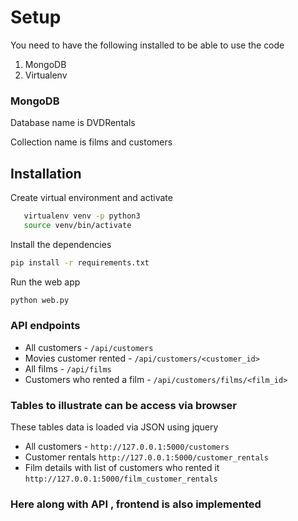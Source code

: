 # Setup

You need to have the following installed to be able to use the code
1. MongoDB
2. Virtualenv


### MongoDB 

Database name is DVDRentals

Collection name is films and customers 

## Installation
Create virtual environment and activate

```bash
   virtualenv venv -p python3
   source venv/bin/activate
```

Install the dependencies
```bash
pip install -r requirements.txt
```

Run the web app
```bash
python web.py
```

### API endpoints

- All customers - ```/api/customers```
- Movies customer rented - ```/api/customers/<customer_id>```
- All films - ```/api/films```
- Customers who rented a film - ```/api/customers/films/<film_id>```

### Tables to illustrate can be access via browser
These tables data is loaded via JSON using jquery

- All customers - ```http://127.0.0.1:5000/customers```
- Customer rentals ```http://127.0.0.1:5000/customer_rentals```
- Film details with list of customers who rented it ```http://127.0.0.1:5000/film_customer_rentals``` 


### Here along with API , frontend is also implemented